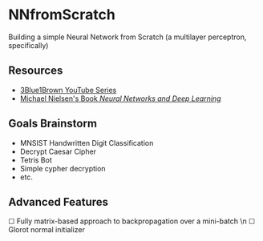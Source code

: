 # NNfromScratch
Building a simple Neural Network from Scratch (a multilayer perceptron, specifically)

## Resources
- [3Blue1Brown YouTube Series](https://www.youtube.com/playlist?list=PLZHQObOWTQDNU6R1_67000Dx_ZCJB-3pi)
- [Michael Nielsen's Book *Neural Networks and Deep Learning*](http://neuralnetworksanddeeplearning.com/)

## Goals Brainstorm
- MNSIST Handwritten Digit Classification
- Decrypt Caesar Cipher
- Tetris Bot
- Simple cypher decryption
- etc.

## Advanced Features
&#9744; Fully matrix-based approach to backpropagation over a mini-batch \n
&#9744; Glorot normal initializer
